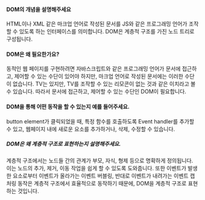 
#### DOM의 개념을 설명해주세요
HTML이나 XML 같은 마크업 언어로 작성된 문서를 JS와 같은 프로그래밍 언어가 조작할 수 있도록 하는 인터페이스를 의미합니다.
DOM은 계층적 구조를 가진 노드 트리로 구성됩니다.

#### DOM은 왜 필요한가요?
동적인 웹 페이지를 구현하려면 자바스크립트와 같은 프로그래밍 언어가 문서에 접근하고, 제어할 수 있는 수단이 있어야 하지만, 마크업 언어로 작성된 문서에는 이러한 수단이 없습니다.
TV는 있지만, TV를 조작할 수 있는 리모콘이 없는 것과 같은 이치라고 볼 수 있습니다.
따라서 문서에 접근하고, 제어할 수 있는 수단인 DOM이 필요합니다.

#### DOM을 통해 어떤 동작을 할 수 있는지 예를 들어주세요.
button element가 클릭되었을 때, 특정 함수를 호출하도록 Event handler를 추가할 수 있고, 웹페이지 내에 새로운 요소를 추가하거나, 삭제, 수정할 수 있습니다.

##### DOM은 왜 계층적 구조로 표현하는지 설명해주세요.
계층적 구조에서는 노드들 간의 관계가 부모, 자식, 형제 등으로 명확하게 정의됩니다.
이는 노드의 추가, 제거, 이동 작업을 쉽게 할 수 있도록 도와줍니다.
또한 이벤트가 발생한 요소로부터 이벤트가 올라가는 이벤트 버블링, 반대로 이벤트가 내려가는 이벤트 캡처링 동작은 계층적 구조에서 효율적으로 동작하기 때문에, DOM을 계층적 구조로 표현하는 것입니다.
